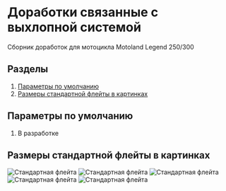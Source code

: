 # Доработки связанные с выхлопной системой
Сборник доработок для мотоцикла Motoland Legend 250/300

## Разделы
1. [Параметры по умолчанию](#params)
2. [Размеры стандартной флейты в картинках](#fleyta)


## Параметры по умолчанию <a name="params"></a>

1. В разработке

## Размеры стандартной флейты в картинках <a name="fleyta"></a>

![Стандартная флейта](img/6BRfuQ0lqMk.jpg)
![Стандартная флейта](img/9YFMrTfb4iQ.jpg)
![Стандартная флейта](img/DdW2Xffljrk.jpg)
![Стандартная флейта](img/H7hoU5NA2aA.jpg)
![Стандартная флейта](img/Ul_o0EgzA24.jpg)
